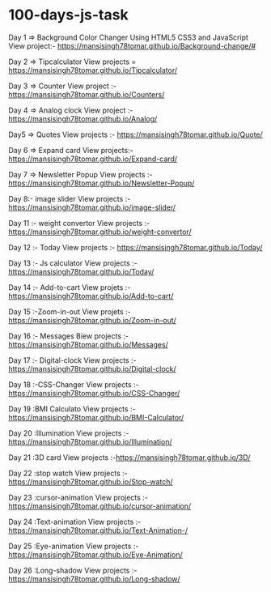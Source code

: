 # 100-days-js-task

Day 1 => Background Color Changer Using HTML5 CSS3 and JavaScript
View project:- https://mansisingh78tomar.github.io/Background-change/#

Day 2 => Tipcalculator
View projects = https://mansisingh78tomar.github.io/Tipcalculator/
    
Day 3 => Counter
View project :- https://mansisingh78tomar.github.io/Counters/

Day 4 => Analog clock
View project :- https://mansisingh78tomar.github.io/Analog/

Day5 => Quotes
View projects :-  https://mansisingh78tomar.github.io/Quote/

Day 6 => Expand card
View projects:- https://mansisingh78tomar.github.io/Expand-card/

Day 7 => Newsletter Popup
View projects :- https://mansisingh78tomar.github.io/Newsletter-Popup/

Day 8:- image slider
View projects :- https://mansisingh78tomar.github.io/image-slider/

Day 11 :-  weight convertor
View projects :- https://mansisingh78tomar.github.io/weight-convertor/

Day 12 :- Today
View projects :- https://mansisingh78tomar.github.io/Today/

Day 13 :- Js calculator
 View projects :- https://mansisingh78tomar.github.io/Today/
 
Day 14 :- Add-to-cart
View projets :- https://mansisingh78tomar.github.io/Add-to-cart/

Day 15 :-Zoom-in-out
View projets :- https://mansisingh78tomar.github.io/Zoom-in-out/

Day 16 :- Messages
Biew projects :-  https://mansisingh78tomar.github.io/Messages/

Day 17 :- Digital-clock
View projects :-   https://mansisingh78tomar.github.io/Digital-clock/

Day 18 :-CSS-Changer
View projects :-https://mansisingh78tomar.github.io/CSS-Changer/

Day 19 :BMI Calculato
View projects :- https://mansisingh78tomar.github.io/BMI-Calculator/

Day 20 :Illumination
View projects :-https://mansisingh78tomar.github.io/Illumination/

Day 21 :3D card
View projects :-https://mansisingh78tomar.github.io/3D/

Day 22 :stop watch
View projects :-  https://mansisingh78tomar.github.io/Stop-watch/

Day 23 :cursor-animation
View projects :- https://mansisingh78tomar.github.io/cursor-animation/

Day 24 :Text-animation
View projects :- https://mansisingh78tomar.github.io/Text-Animation-/

Day 25 :Eye-animation
View projects :-https://mansisingh78tomar.github.io/Eye-Animation/

Day 26 :Long-shadow
View projects :- https://mansisingh78tomar.github.io/Long-shadow/










